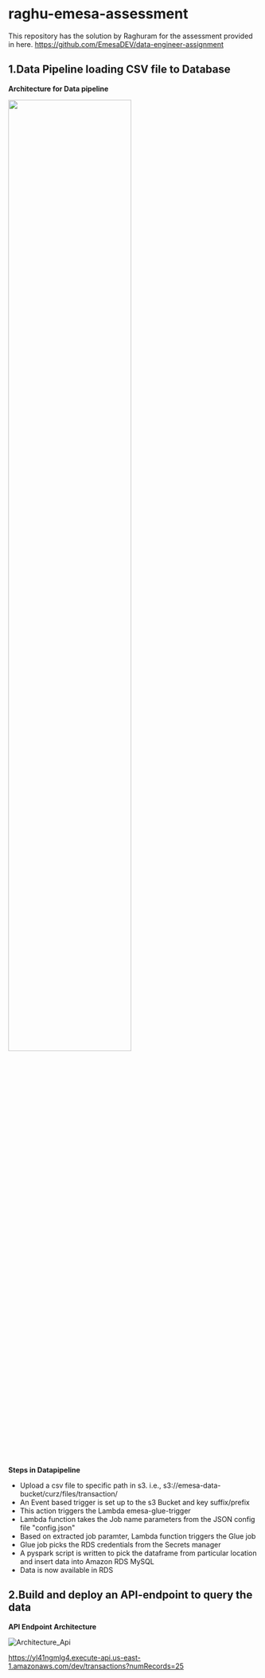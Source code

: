 # raghu-emesa-assessment
This repository has the solution by Raghuram for the assessment provided in here. https://github.com/EmesaDEV/data-engineer-assignment

## 1.Data Pipeline loading CSV file to Database 

**Architecture for Data pipeline**
<p align="left" width="100%">
  <img width="70%" src="https://user-images.githubusercontent.com/42775479/203854451-a9dabc7a-4321-4771-bbdb-fc2543e63524.jpg">
</p>

**Steps in Datapipeline**
- Upload a csv file to specific path in s3. i.e., s3://emesa-data-bucket/curz/files/transaction/
- An Event based trigger is set up to the s3 Bucket and key suffix/prefix
- This action triggers the Lambda emesa-glue-trigger
- Lambda function takes the Job name parameters from the JSON config file "config.json"
- Based on extracted job paramter, Lambda function triggers the Glue job
- Glue job picks the RDS credentials from the Secrets manager
- A pyspark script is written to pick the dataframe from particular location and insert data into Amazon RDS MySQL
- Data is now available in RDS 

## 2.Build and deploy an API-endpoint to query the data

**API Endpoint Architecture**

![Architecture_Api](https://user-images.githubusercontent.com/42775479/203854482-cd00cc29-e177-4806-837c-73757959efce.png)

https://yl41ngmlg4.execute-api.us-east-1.amazonaws.com/dev/transactions?numRecords=25

